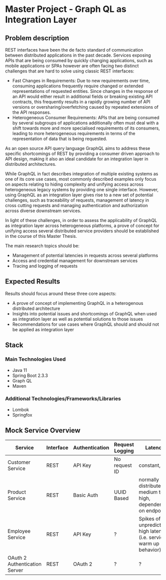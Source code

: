 # Master Project - Graph QL as Integration Layer
## Problem description
REST interfaces have been the de facto standard of communication between distributed applications in the past decade.
Services exposing APIs that are being consumed by quickly changing applications, such as mobile applications or SPAs however are often facing two distinct challenges that are hard to solve using classic REST interfaces:
* Fast Changes in Requirements: Due to new requirements over time, consuming applications frequently require changed or extended representations of requested entities. Since changes in the response of an API would either result in additional fields or breaking existing API contracts, this frequently results in a rapidly growing number of API versions or oversharing/overfetching caused by repeated extensions of the API responses.
* Heterogeneous Consumer Requirements: APIs that are being consumed by several subgroups of applications additionally often must deal with a shift towards more and more specialised requirements of its consumers, leading to more heterogeneous requirements in terms of the representation of data that is being requested.

As an open source API query language GraphQL aims to address these specific shortcomings of REST by providing a consumer driven approach to API design, making it also an ideal candidate for an integration layer in distributed architectures.

While GraphQL in fact describes integration of multiple existing systems as one of its core use cases, most commonly described examples only focus on aspects relating to hiding complexity and unifying access across heterogeneous legacy systems by providing one single interface. 
However, using GraphQL as an integration layer gives rise to a new set of potential challenges, such as traceability of requests, management of latency in cross cutting requests and managing authentication and authorization across diverse downstream services.
 
In light of these challenges, in order to assess the applicability of GraphQL as integration layer across heterogeneous platforms, a prove of concept for unifying access several distributed service providers should be established in the course of this Master Thesis.

The main research topics should be:
* Management of potential latencies in requests across several platforms
* Access and credential management for downstream services
* Tracing and logging of requests

##  Expected Results
Results should focus around these three core aspects:
* A prove of concept of implementing GraphQL in a heterogenous distributed architecture
* Insights into potential issues and shortcomings of GraphQL when used as integration layer as well as potential solutions to those issues
* Recommendations for use cases where GraphQL should and should not be applied as integration layer

## Stack
### Main Technologies Used
* Java 11
* Spring Boot 2.3.3
* Graph QL
* Maven 

### Additional Technologies/Frameworks/Libraries
* Lombok
* Springfox

## Mock Service Overview

| Service | Interface | Authentication | Request Logging | Latency | Other Challenges |
|---------|-----------|----------------|-----------------|---------|------------------|
| Customer Service | REST | API Key | No request ID | constant, low | none |
| Product Service | REST | Basic Auth | UUID Based | normally distributed, medium to high, dependent on endpoint | Pagination in API response |
| Employee Service | REST | API Key | ? | Spikes of unpredictable high latency (i.e. service warm up behavior) | none |
| OAuth 2 Authentication Server | REST | OAuth 2 | ? | ? | none |
